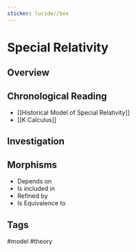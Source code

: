 ```yaml
---
sticker: lucide//box
---
```

# Special Relativity
## Overview

## Chronological Reading
 - [[Historical Model of Special Relativity]]
 - [[K Calculus]]
## Investigation

## Morphisms
- Depends on
- Is included in
- Refined by
- Is Equivalence to

## Tags
#model #theory